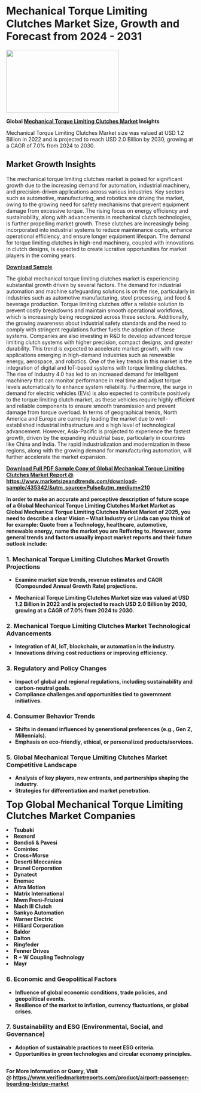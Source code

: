 <H1>Mechanical Torque Limiting Clutches Market Size, Growth and Forecast from 2024 - 2031</H1><img class="aligncenter size-medium wp-image-584254" src="https://thirdeyenews.in/wp-content/uploads/2024/09/Global-Market-Research-300x168.jpeg" alt="" width="300" height="168" /><p><strong>Global&nbsp;<a href="https://www.marketsizeandtrends.com/download-sample/435342/&amp;utm_source=Pulse&amp;utm_medium=210">Mechanical Torque Limiting Clutches Market</a> Insights</strong></p><p>Mechanical Torque Limiting Clutches Market size was valued at USD 1.2 Billion in 2022 and is projected to reach USD 2.0 Billion by 2030, growing at a CAGR of 7.0% from 2024 to 2030.</p><p><h2>Market Growth Insights</h2> <p>The mechanical torque limiting clutches market is poised for significant growth due to the increasing demand for automation, industrial machinery, and precision-driven applications across various industries. Key sectors such as automotive, manufacturing, and robotics are driving the market, owing to the growing need for safety mechanisms that prevent equipment damage from excessive torque. The rising focus on energy efficiency and sustainability, along with advancements in mechanical clutch technologies, is further propelling market growth. These clutches are increasingly being incorporated into industrial systems to reduce maintenance costs, enhance operational efficiency, and ensure longer equipment lifespan. The demand for torque limiting clutches in high-end machinery, coupled with innovations in clutch designs, is expected to create lucrative opportunities for market players in the coming years.</p> <p><strong><a href="#">Download Sample</a></strong></p> <p>The global mechanical torque limiting clutches market is experiencing substantial growth driven by several factors. The demand for industrial automation and machine safeguarding solutions is on the rise, particularly in industries such as automotive manufacturing, steel processing, and food & beverage production. Torque limiting clutches offer a reliable solution to prevent costly breakdowns and maintain smooth operational workflows, which is increasingly being recognized across these sectors. Additionally, the growing awareness about industrial safety standards and the need to comply with stringent regulations further fuels the adoption of these systems. Companies are also investing in R&D to develop advanced torque limiting clutch systems with higher precision, compact designs, and greater durability. This trend is expected to accelerate market growth, with new applications emerging in high-demand industries such as renewable energy, aerospace, and robotics. One of the key trends in this market is the integration of digital and IoT-based systems with torque limiting clutches. The rise of Industry 4.0 has led to an increased demand for intelligent machinery that can monitor performance in real time and adjust torque levels automatically to enhance system reliability. Furthermore, the surge in demand for electric vehicles (EVs) is also expected to contribute positively to the torque limiting clutch market, as these vehicles require highly efficient and reliable components to ensure smooth transmission and prevent damage from torque overload. In terms of geographical trends, North America and Europe are currently leading the market due to well-established industrial infrastructure and a high level of technological advancement. However, Asia-Pacific is projected to experience the fastest growth, driven by the expanding industrial base, particularly in countries like China and India. The rapid industrialization and modernization in these regions, along with the growing demand for manufacturing automation, will further accelerate the market expansion. <p><strong><a href="#"></p><p><span class=""><strong>Download Full PDF Sample Copy of Global Mechanical Torque Limiting Clutches Market Report</strong> @ <a href="https://www.marketsizeandtrends.com/download-sample/435342/&amp;utm_source=Pulse&amp;utm_medium=210" target="_blank">https://www.marketsizeandtrends.com/download-sample/435342/&amp;utm_source=Pulse&amp;utm_medium=210</a></span></p><p>In order to make an accurate and perceptive description of future scope of a Global&nbsp;Mechanical Torque Limiting Clutches Market Market as Global&nbsp;Mechanical Torque Limiting Clutches Market Market of 2025, you need to describe a clear Vision &ndash; What Industry or Linda can you think of for example: Quote from a Technology, healthcare, automotive, renewable energy, name the market you are Reffering to. However, some general trends and factors usually impact market reports and their future outlook include:</p><h3>1.&nbsp;<strong>Mechanical Torque Limiting Clutches Market Growth Projections</strong></h3><ul><li>Examine market size trends, revenue estimates and CAGR (Compounded Annual Growth Rate) projections.</li><li><p>Mechanical Torque Limiting Clutches Market size was valued at USD 1.2 Billion in 2022 and is projected to reach USD 2.0 Billion by 2030, growing at a CAGR of 7.0% from 2024 to 2030.</p></li></ul><h3>2.&nbsp;<strong>Mechanical Torque Limiting Clutches Market Technological Advancements</strong></h3><ul><li>Integration of AI, IoT, blockchain, or automation in the industry.</li><li>Innovations driving cost reductions or improving efficiency.</li></ul><h3>3.&nbsp;<strong>Regulatory and Policy Changes</strong></h3><ul><li>Impact of global and regional regulations, including sustainability and carbon-neutral goals.</li><li>Compliance challenges and opportunities tied to government initiatives.</li></ul><h3>4.&nbsp;<strong>Consumer Behavior Trends</strong></h3><ul><li>Shifts in demand influenced by generational preferences (e.g., Gen Z, Millennials).</li><li>Emphasis on eco-friendly, ethical, or personalized products/services.</li></ul><h3>5.&nbsp;<strong>Global Mechanical Torque Limiting Clutches Market Competitive Landscape</strong></h3><ul><li>Analysis of key players, new entrants, and partnerships shaping the industry.</li><li>Strategies for differentiation and market penetration.</li></ul><p data-pm-slice="1 1 []"><span style="color: inherit; font-family: inherit; font-size: 25px;">Top Global Mechanical Torque Limiting Clutches Market Companies</span></p><div class="" data-test-id=""><p><li>Tsubaki</li><li> Rexnord</li><li> Bondioli & Pavesi</li><li> Comintec</li><li> Cross+Morse</li><li> Deserti Meccanica</li><li> Brunel Corporation</li><li> Dynatect</li><li> Enemac</li><li> Altra Motion</li><li> Matrix International</li><li> Mwm Freni-Frizioni</li><li> Mach III Clutch</li><li> Sankyo Automation</li><li> Warner Electric</li><li> Hilliard Corporation</li><li> Baldor</li><li> Dalton</li><li> Ringfeder</li><li> Fenner Drives</li><li> R + W Coupling Technology</li><li> Mayr</li></p></div><h3>6.&nbsp;<strong>Economic and Geopolitical Factors</strong></h3><ul><li>Influence of global economic conditions, trade policies, and geopolitical events.</li><li>Resilience of the market to inflation, currency fluctuations, or global crises.</li></ul><h3>7.&nbsp;<strong>Sustainability and ESG (Environmental, Social, and Governance)</strong></h3><ul><li>Adoption of sustainable practices to meet ESG criteria.</li><li>Opportunities in green technologies and circular economy principles.</li></ul><h2><strong style="font-size: 14px;">For More Information or Query, Visit @&nbsp;</strong><a style="background-color: #ffffff; font-size: 14px;" href="https://www.marketsizeandtrends.com/report/mechanical-torque-limiting-clutches-market/" target="_blank">https://www.verifiedmarketreports.com/product/airport-passenger-boarding-bridge-market</a></h2>
